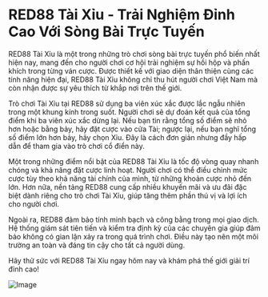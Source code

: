# RED88 Tài Xỉu - Trải Nghiệm Đỉnh Cao Với Sòng Bài Trực Tuyến

RED88 Tài Xỉu là một trong những trò chơi sòng bài trực tuyến phổ biến nhất hiện nay, mang đến cho người chơi cơ hội trải nghiệm sự hồi hộp và phấn khích trong từng ván cược. Được thiết kế với giao diện thân thiện cùng các tính năng hiện đại, RED88 Tài Xỉu không chỉ thu hút người chơi Việt Nam mà còn nhận được sự yêu thích từ khắp nơi trên thế giới.

Trò chơi Tài Xỉu tại RED88 sử dụng ba viên xúc xắc được lắc ngẫu nhiên trong một khung kính trong suốt. Người chơi sẽ dự đoán kết quả của tổng điểm khi ba viên xúc xắc dừng lại. Nếu bạn tin rằng tổng số điểm sẽ nhỏ hơn hoặc bằng bảy, hãy đặt cược vào cửa Tài; ngược lại, nếu bạn nghĩ tổng số điểm lớn hơn bảy, hãy chọn Xỉu. Đây là cách đơn giản nhưng đầy hấp dẫn để tham gia vào trò chơi cổ điển này.

Một trong những điểm nổi bật của RED88 Tài Xỉu là tốc độ vòng quay nhanh chóng và khả năng đặt cược linh hoạt. Người chơi có thể điều chỉnh mức cược tùy theo khả năng tài chính của mình, từ những khoản cược nhỏ đến lớn. Hơn nữa, nền tảng RED88 cung cấp nhiều khuyến mãi và ưu đãi đặc biệt dành riêng cho trò chơi Tài Xỉu, giúp tăng thêm phần thú vị và lợi ích cho người chơi.

Ngoài ra, RED88 đảm bảo tính minh bạch và công bằng trong mọi giao dịch. Hệ thống giám sát tiên tiến và kiểm tra định kỳ của các chuyên gia giúp đảm bảo không có gian lận xảy ra trong quá trình chơi. Điều này tạo nên một môi trường an toàn và đáng tin cậy cho tất cả người dùng.

Hãy thử sức với RED88 Tài Xỉu ngay hôm nay và khám phá thế giới giải trí đỉnh cao!  

![Image](https://github.com/user-attachments/assets/bd51ea9f-0666-407b-a7a7-98ead6de688c)